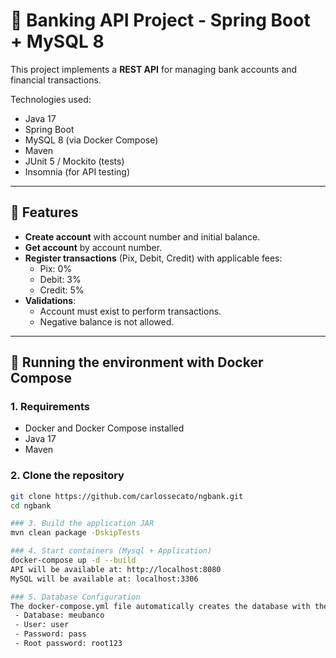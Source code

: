 # 🏦 Banking API Project - Spring Boot + MySQL 8

This project implements a **REST API** for managing bank accounts and financial transactions.  

Technologies used:
- Java 17
- Spring Boot
- MySQL 8 (via Docker Compose)
- Maven
- JUnit 5 / Mockito (tests)
- Insomnia (for API testing)

---

## 🚀 Features

- **Create account** with account number and initial balance.
- **Get account** by account number.
- **Register transactions** (Pix, Debit, Credit) with applicable fees:
  - Pix: 0%
  - Debit: 3%
  - Credit: 5%
- **Validations**:
  - Account must exist to perform transactions.
  - Negative balance is not allowed.

---

## 🐳 Running the environment with Docker Compose

### 1. Requirements
- Docker and Docker Compose installed
- Java 17
- Maven

### 2. Clone the repository
```bash
git clone https://github.com/carlossecato/ngbank.git
cd ngbank

### 3. Build the application JAR
mvn clean package -DskipTests

### 4. Start containers (Mysql + Application)
docker-compose up -d --build
API will be available at: http://localhost:8080
MySQL will be available at: localhost:3306

### 5. Database Configuration
The docker-compose.yml file automatically creates the database with the following credentials:
 - Database: meubanco
 - User: user
 - Password: pass
 - Root password: root123